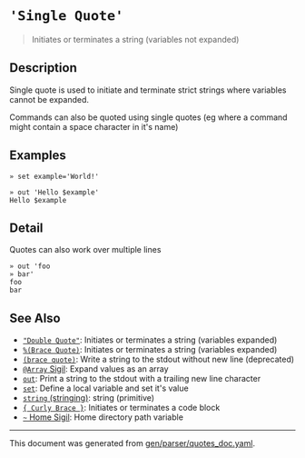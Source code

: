 # `'Single Quote'`

> Initiates or terminates a string (variables not expanded)

## Description

Single quote is used to initiate and terminate strict strings where variables
cannot be expanded.

Commands can also be quoted using single quotes (eg where a command might
contain a space character in it's name)



## Examples

```
» set example='World!'

» out 'Hello $example'
Hello $example
```

## Detail

Quotes can also work over multiple lines

```
» out 'foo
» bar'
foo
bar
```

## See Also

* [`"Double Quote"`](../parser/double-quote.md):
  Initiates or terminates a string (variables expanded)
* [`%(Brace Quote)`](../parser/brace-quote.md):
  Initiates or terminates a string (variables expanded)
* [`(brace quote)`](../parser/brace-quote-func.md):
  Write a string to the stdout without new line (deprecated)
* [`@Array` Sigil](../parser/array.md):
  Expand values as an array
* [`out`](../commands/out.md):
  Print a string to the stdout with a trailing new line character
* [`set`](../commands/set.md):
  Define a local variable and set it's value
* [`string` (stringing)](../types/str.md):
  string (primitive)
* [`{ Curly Brace }`](../parser/curly-brace.md):
  Initiates or terminates a code block
* [`~` Home Sigil](../parser/tilde.md):
  Home directory path variable

<hr/>

This document was generated from [gen/parser/quotes_doc.yaml](https://github.com/lmorg/murex/blob/master/gen/parser/quotes_doc.yaml).